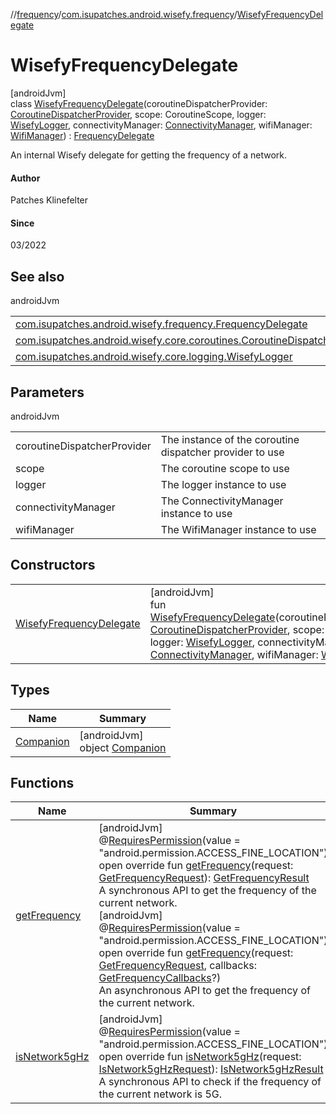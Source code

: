 //[frequency](../../../index.md)/[com.isupatches.android.wisefy.frequency](../index.md)/[WisefyFrequencyDelegate](index.md)

# WisefyFrequencyDelegate

[androidJvm]\
class [WisefyFrequencyDelegate](index.md)(coroutineDispatcherProvider: [CoroutineDispatcherProvider](../../../../core/core/com.isupatches.android.wisefy.core.coroutines/-coroutine-dispatcher-provider/index.md), scope: CoroutineScope, logger: [WisefyLogger](../../../../core/core/com.isupatches.android.wisefy.core.logging/-wisefy-logger/index.md), connectivityManager: [ConnectivityManager](https://developer.android.com/reference/kotlin/android/net/ConnectivityManager.html), wifiManager: [WifiManager](https://developer.android.com/reference/kotlin/android/net/wifi/WifiManager.html)) : [FrequencyDelegate](../-frequency-delegate/index.md)

An internal Wisefy delegate for getting the frequency of a network.

#### Author

Patches Klinefelter

#### Since

03/2022

## See also

androidJvm

| | |
|---|---|
| [com.isupatches.android.wisefy.frequency.FrequencyDelegate](../-frequency-delegate/index.md) |  |
| [com.isupatches.android.wisefy.core.coroutines.CoroutineDispatcherProvider](../../../../core/core/com.isupatches.android.wisefy.core.coroutines/-coroutine-dispatcher-provider/index.md) |  |
| [com.isupatches.android.wisefy.core.logging.WisefyLogger](../../../../core/core/com.isupatches.android.wisefy.core.logging/-wisefy-logger/index.md) |  |

## Parameters

androidJvm

| | |
|---|---|
| coroutineDispatcherProvider | The instance of the coroutine dispatcher provider to use |
| scope | The coroutine scope to use |
| logger | The logger instance to use |
| connectivityManager | The ConnectivityManager instance to use |
| wifiManager | The WifiManager instance to use |

## Constructors

| | |
|---|---|
| [WisefyFrequencyDelegate](-wisefy-frequency-delegate.md) | [androidJvm]<br>fun [WisefyFrequencyDelegate](-wisefy-frequency-delegate.md)(coroutineDispatcherProvider: [CoroutineDispatcherProvider](../../../../core/core/com.isupatches.android.wisefy.core.coroutines/-coroutine-dispatcher-provider/index.md), scope: CoroutineScope, logger: [WisefyLogger](../../../../core/core/com.isupatches.android.wisefy.core.logging/-wisefy-logger/index.md), connectivityManager: [ConnectivityManager](https://developer.android.com/reference/kotlin/android/net/ConnectivityManager.html), wifiManager: [WifiManager](https://developer.android.com/reference/kotlin/android/net/wifi/WifiManager.html)) |

## Types

| Name | Summary |
|---|---|
| [Companion](-companion/index.md) | [androidJvm]<br>object [Companion](-companion/index.md) |

## Functions

| Name | Summary |
|---|---|
| [getFrequency](get-frequency.md) | [androidJvm]<br>@[RequiresPermission](https://developer.android.com/reference/kotlin/androidx/annotation/RequiresPermission.html)(value = &quot;android.permission.ACCESS_FINE_LOCATION&quot;)<br>open override fun [getFrequency](get-frequency.md)(request: [GetFrequencyRequest](../../com.isupatches.android.wisefy.frequency.entities/-get-frequency-request/index.md)): [GetFrequencyResult](../../com.isupatches.android.wisefy.frequency.entities/-get-frequency-result/index.md)<br>A synchronous API to get the frequency of the current network.<br>[androidJvm]<br>@[RequiresPermission](https://developer.android.com/reference/kotlin/androidx/annotation/RequiresPermission.html)(value = &quot;android.permission.ACCESS_FINE_LOCATION&quot;)<br>open override fun [getFrequency](get-frequency.md)(request: [GetFrequencyRequest](../../com.isupatches.android.wisefy.frequency.entities/-get-frequency-request/index.md), callbacks: [GetFrequencyCallbacks](../../com.isupatches.android.wisefy.frequency.callbacks/-get-frequency-callbacks/index.md)?)<br>An asynchronous API to get the frequency of the current network. |
| [isNetwork5gHz](is-network5g-hz.md) | [androidJvm]<br>@[RequiresPermission](https://developer.android.com/reference/kotlin/androidx/annotation/RequiresPermission.html)(value = &quot;android.permission.ACCESS_FINE_LOCATION&quot;)<br>open override fun [isNetwork5gHz](is-network5g-hz.md)(request: [IsNetwork5gHzRequest](../../com.isupatches.android.wisefy.frequency.entities/-is-network5g-hz-request/index.md)): [IsNetwork5gHzResult](../../com.isupatches.android.wisefy.frequency.entities/-is-network5g-hz-result/index.md)<br>A synchronous API to check if the frequency of the current network is 5G. |

